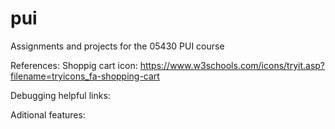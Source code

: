 # pui
Assignments and projects for the 05430 PUI course



References: 
Shoppig cart icon: https://www.w3schools.com/icons/tryit.asp?filename=tryicons_fa-shopping-cart



Debugging helpful links: 



Aditional features: 
